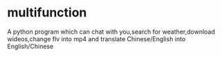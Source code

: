 # multifunction
A python program which can chat with you,search for weather,download wideos,change flv into mp4 and translate Chinese/English into English/Chinese
